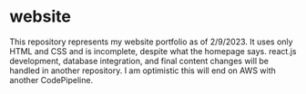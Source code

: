 # website


This repository represents my website portfolio as of 2/9/2023. It uses only HTML and CSS and is incomplete, despite what the homepage says. react.js development, database integration, and final content changes will be handled in another repository. I am optimistic this will end on AWS with another CodePipeline.


